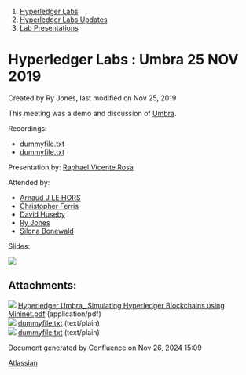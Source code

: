 1. [Hyperledger Labs](index.html)
2. [Hyperledger Labs Updates](Hyperledger-Labs-Updates_20283443.html)
3. [Lab Presentations](Lab-Presentations_20294158.html)

# Hyperledger Labs : Umbra 25 NOV 2019

Created by Ry Jones, last modified on Nov 25, 2019

This meeting was a demo and discussion of [Umbra](https://github.com/hyperledger-labs/umbra).

Recordings:

- [dummyfile.txt](#)
- [dummyfile.txt](#)

Presentation by: [Raphael Vicente Rosa](https://lf-hyperledger.atlassian.net/wiki/people/70121:ec78d2c6-ed67-4e95-82f0-508dc3b3f49d?ref=confluence)

Attended by:

- [Arnaud J LE HORS](https://lf-hyperledger.atlassian.net/wiki/people/70121:0e75e3b8-500a-4067-9f7e-ed46e91bcb9d?ref=confluence)
- [Christopher Ferris](https://lf-hyperledger.atlassian.net/wiki/people/5abb903a8724022aa9070581?ref=confluence)
- [David Huseby](https://lf-hyperledger.atlassian.net/wiki/people/5c81ef6e187e8e0b95b0b1e9?ref=confluence)
- [Ry Jones](https://lf-hyperledger.atlassian.net/wiki/people/557058:078cecfc-fb17-4d9a-8759-b5b74efa6850?ref=confluence)
- [Silona Bonewald](https://lf-hyperledger.atlassian.net/wiki/people/712020:60ad7903-c627-4d15-ac02-e45d3098bd8e?ref=confluence)

Slides:

[![](attachments/thumbnails/20285077/20294163)](attachments/20285077/20294163.pdf)

## Attachments:

![](images/icons/bullet_blue.gif) [Hyperledger Umbra_ Simulating Hyperledger Blockchains using Mininet.pdf](attachments/20285077/20294163.pdf) (application/pdf)  
![](images/icons/bullet_blue.gif) [dummyfile.txt](attachments/20285077/20294161.txt) (text/plain)  
![](images/icons/bullet_blue.gif) [dummyfile.txt](attachments/20285077/20294160.txt) (text/plain)

Document generated by Confluence on Nov 26, 2024 15:09

[Atlassian](http://www.atlassian.com/)

